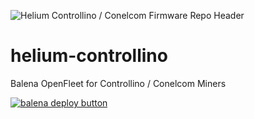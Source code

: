 ![Helium Controllino / Conelcom Firmware Repo Header](https://cdn.shopify.com/s/files/1/0071/2281/3001/files/Nebra-Firmware-Github-Header-Controllino.png?v=1688030309)

# helium-controllino
Balena OpenFleet for Controllino / Conelcom Miners

[![balena deploy button](https://www.balena.io/deploy.svg)](https://dashboard.balena-cloud.com/deploy?repoUrl=https://github.com/NebraLtd/helium-controllino)

